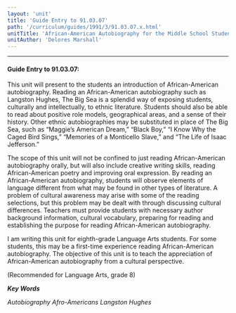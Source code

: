 ```yaml
---
layout: 'unit'
title: 'Guide Entry to 91.03.07'
path: '/curriculum/guides/1991/3/91.03.07.x.html'
unitTitle: 'African-American Autobiography for the Middle School Student'
unitAuthor: 'Delores Marshall'
---
```


<body>
<hr/>
 <h4>
  Guide Entry to 91.03.07:
 </h4>
 This unit will present to the students an introduction of African-American autobiography. Reading an African-American autobiography such as Langston Hughes, The Big Sea is a splendid way of exposing students, culturally and intellectually, to ethnic literature. Students should also be able to read about positive role models, geographical areas, and a sense of their history. Other ethnic autobiographies may be substituted in place of The Big Sea, such as “Maggie’s American Dream,” “Black Boy,” “I Know Why the Caged Bird Sings,” “Memories of a Monticello Slave,” and “The Life of Isaac Jefferson.”
 <p>
  The scope of this unit will not be confined to just reading African-American autobiography orally, but will also include creative writing skills, reading African-American poetry and improving oral expression. By reading an African-American autobiography, students will observe elements of language different from what may be found in other types of literature. A problem of cultural awareness may arise with some of the reading selections, but this problem may be dealt with through discussing cultural differences. Teachers must provide students with necessary author background information, cultural vocabulary, preparing for reading and establishing the purpose for reading African-American autobiography.
 </p>
 <p>
  I am writing this unit for eighth-grade Language Arts students. For some students, this may be a first-time experience reading African-American autobiography. The objective of this unit is to teach the appreciation of African-American autobiography from a cultural perspective.
 </p>
 <p>
  (Recommended for Language Arts, grade 8)
 </p>
<p>
  <b>
   <i>
    Key Words
   </i>
  </b>
  <br/>
 </p>
 <p>
  <i>
   Autobiography Afro-Americans Langston Hughes
  </i>
 </p>

</body>

